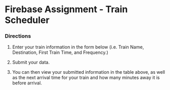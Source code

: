 # Firebase Assignment - Train Scheduler

### Directions

1. Enter your train information in the form below (i.e. Train Name, Destination, First Train Time, and Frequency.)

2. Submit your data.

3. You can then view your submitted information in the table above, as well as the next arrival time for your train and how many minutes away it is before arrival.
